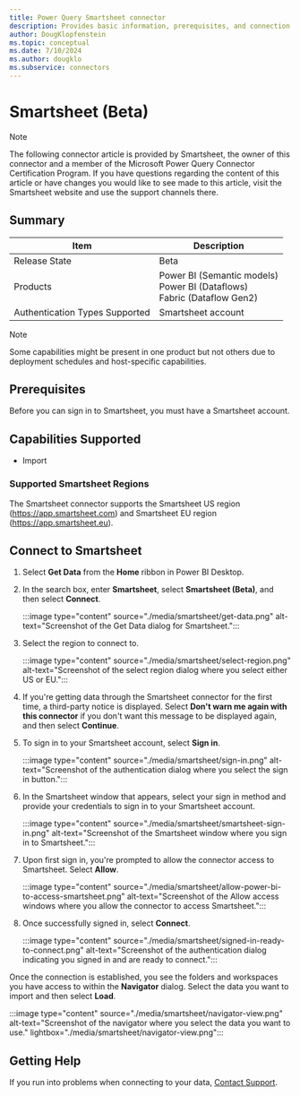 ```yaml
---
title: Power Query Smartsheet connector
description: Provides basic information, prerequisites, and connection instructions, along with troubleshooting information for the Smartsheet connector.
author: DougKlopfenstein
ms.topic: conceptual
ms.date: 7/10/2024
ms.author: dougklo
ms.subservice: connectors
---
```


# Smartsheet (Beta)

> [!NOTE]
>The following connector article is provided by Smartsheet, the owner of this connector and a member of the Microsoft Power Query Connector Certification Program. If you have questions regarding the content of this article or have changes you would like to see made to this article, visit the Smartsheet website and use the support channels there.

## Summary

| Item | Description |
| ---- | ----------- |
| Release State | Beta |
| Products | Power BI (Semantic models)<br/>Power BI (Dataflows)<br/>Fabric (Dataflow Gen2) |
| Authentication Types Supported | Smartsheet account |

> [!NOTE]
> Some capabilities might be present in one product but not others due to deployment schedules and host-specific capabilities.

## Prerequisites

Before you can sign in to Smartsheet, you must have a Smartsheet account.

## Capabilities Supported

* Import

### Supported Smartsheet Regions

The Smartsheet connector supports the Smartsheet US region (https://app.smartsheet.com) and Smartsheet EU region (https://app.smartsheet.eu).

## Connect to Smartsheet

1. Select **Get Data** from the **Home** ribbon in Power BI Desktop.

2. In the search box, enter **Smartsheet**, select **Smartsheet (Beta)**, and then select **Connect**.

   :::image type="content" source="./media/smartsheet/get-data.png" alt-text="Screenshot of the Get Data dialog for Smartsheet.":::

3. Select the region to connect to.

   :::image type="content" source="./media/smartsheet/select-region.png" alt-text="Screenshot of the select region dialog where you select either US or EU.":::

4. If you're getting data through the Smartsheet connector for the first time, a third-party notice is displayed. Select **Don't warn me again with this connector** if you don't want this message to be displayed again, and then select **Continue**.

5. To sign in to your Smartsheet account, select **Sign in**.

   :::image type="content" source="./media/smartsheet/sign-in.png" alt-text="Screenshot of the authentication dialog where you select the sign in button.":::

6. In the Smartsheet window that appears, select your sign in method and provide your credentials to sign in to your Smartsheet account.

   :::image type="content" source="./media/smartsheet/smartsheet-sign-in.png" alt-text="Screenshot of the Smartsheet window where you sign in to Smartsheet.":::

7. Upon first sign in, you're prompted to allow the connector access to Smartsheet. Select **Allow**.

   :::image type="content" source="./media/smartsheet/allow-power-bi-to-access-smartsheet.png" alt-text="Screenshot of the Allow access windows where you allow the connector to access Smartsheet.":::

8. Once successfully signed in, select **Connect**.

   :::image type="content" source="./media/smartsheet/signed-in-ready-to-connect.png" alt-text="Screenshot of the authentication dialog indicating you signed in and are ready to connect.":::

Once the connection is established, you see the folders and workspaces you have access to within the **Navigator** dialog. Select the data you want to import and then select **Load**.

   :::image type="content" source="./media/smartsheet/navigator-view.png" alt-text="Screenshot of the navigator where you select the data you want to use." lightbox="./media/smartsheet/navigator-view.png":::

## Getting Help

If you run into problems when connecting to your data, [Contact Support](https://help.smartsheet.com/contact).
